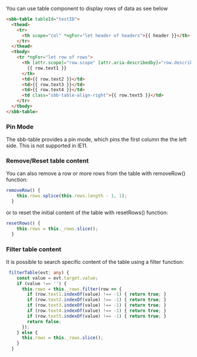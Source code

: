 You can use table component to display rows of data as see below

```html
<sbb-table tableId="testID">
  <thead>
    <tr>
      <th scope="col" *ngFor="let header of headers">{{ header }}</th>
    </tr>
  </thead>
  <tbody>
    <tr *ngFor="let row of rows">
      <th [attr.scope]="row.scope" [attr.aria-describedby]="row.describedby">
        {{ row.text1 }}
      </th>
      <td>{{ row.text2 }}</td>
      <td>{{ row.text3 }}</td>
      <td>{{ row.text4 }}</td>
      <td class="sbb-table-align-right">{{ row.text5 }}</td>
    </tr>
  </tbody>
</sbb-table>
```

### Pin Mode

The sbb-table provides a pin mode, which pins the first column the the left side.
This is not supported in IE11.

### Remove/Reset table content

You can also remove a row or more rows from the table with removeRow() function:

```ts
removeRow() {
    this.rows.splice(this.rows.length - 1, 1);
  }
```

or to reset the initial content of the table with resetRows() function:

```ts
resetRows() {
    this.rows = this._rows.slice();
  }
```

### Filter table content

It is possible to search specific content of the table using a filter function:

```ts
 filterTable(evt: any) {
    const value = evt.target.value;
    if (value !== '') {
      this.rows = this._rows.filter(row => {
        if (row.text1.indexOf(value) !== -1) { return true; }
        if (row.text2.indexOf(value) !== -1) { return true; }
        if (row.text3.indexOf(value) !== -1) { return true; }
        if (row.text4.indexOf(value) !== -1) { return true; }
        if (row.text5.indexOf(value) !== -1) { return true; }
        return false;
      });
    } else {
      this.rows = this._rows.slice();
    }
  }
```

